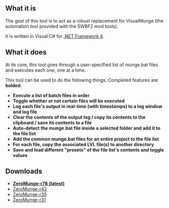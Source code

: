 ## What it is
The goal of this tool is to act as a robust replacement for VisualMunge (the automation tool provided with the SWBF2 mod tools).  

It is written in Visual C# for [.NET Framework 4](https://www.microsoft.com/en-us/download/details.aspx?id=17718).

## What it does
At its core, this tool goes through a user-specified list of munge.bat files and executes each one, one at a time.  

This tool can be used to do the following things. Completed features are **bolded**.
* **Execute a list of batch files in order**
* **Toggle whether or not certain files will be executed**
* **Log each file's output in real-time (with timestamps) to a log window and log file**
* **Clear the contents of the output log / copy its contents to the clipboard / save its contents to a file**
* **Auto-detect the munge.bat file inside a selected folder and add it to the file list**
* **Add the common munge.bat files for an entire project to the file list**
* **For each file, copy the associated LVL file(s) to another directory**
* **Save and load different "presets" of the file list's contents and toggle values**

## Downloads
* [**ZeroMunge-r78 (latest)**](http://bit.ly/ZeroMunge-r78-DL)
* [ZeroMunge-r42](http://bit.ly/ZeroMunge-r42-DL)
* [ZeroMunge-r35](http://bit.ly/ZeroMunge-r35-DL-new)
* [ZeroMunge-r31](http://bit.ly/ZeroMunge-r31-DL)

